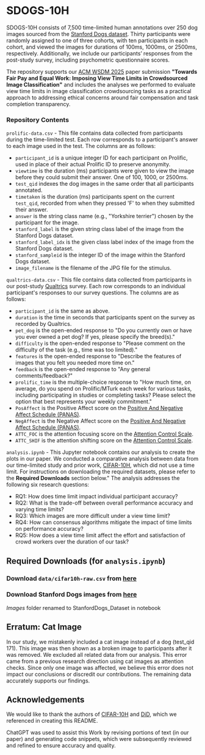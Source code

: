# SDOGS-10H

SDOGS-10H consists of 7,500 time-limited human annotations over 250 dog images sourced from the [Stanford Dogs dataset](http://vision.stanford.edu/aditya86/ImageNetDogs/). Thirty participants were randomly assigned to one of three cohorts, with ten participants in each cohort, and viewed the images for durations of 100ms, 1000ms, or 2500ms, respectively. Additionally, we include our participants’ responses from the post-study survey, including psychometric questionnaire scores.

The repository supports our [ACM WSDM 2025](https://www.wsdm-conference.org/2025/) paper submission **"Towards Fair Pay and Equal Work: Imposing View Time Limits in Crowdsourced Image Classification"** and includes the analyses we performed to evaluate view time limits in image classification crowdsourcing tasks as a practical approach to addressing ethical concerns around fair compensation and task completion transparency.

### Repository Contents

`prolific-data.csv` - This file contains data collected from participants during the time-limited test. Each row corresponds to a participant's answer to each image used in the test. The columns are as follows:

* `participant_id` is a unique integer ID for each participant on Prolific, used in place of their actual Prolific ID to preserve anonymity.
* `viewtime` is the duration (ms) participants were given to view the image before they could submit their answer. One of 100, 1000, or 2500ms.
* `test_qid` indexes the dog images in the same order that all participants annotated.
* `timetaken` is the duration (ms) participants spent on the current `test_qid`, recorded from when they pressed 'F' to when they submitted their answer.
* `answer` is the string class name (e.g., "Yorkshire terrier") chosen by the participant for the image.
* `stanford_label` is the given string class label of the image from the Stanford Dogs dataset.
* `stanford_label_idx` is the given class label index of the image from the Stanford Dogs dataset.
* `stanford_sampleid` is the integer ID of the image within the Stanford Dogs dataset.
* `image_filename` is the filename of the JPG file for the stimulus.

`qualtrics-data.csv` - This file contains data collected from participants in our post-study [Qualtrics](https://www.qualtrics.com/) survey. Each row corresponds to an individual participant's responses to our survey questions. The columns are as follows:

* `participant_id` is the same as above.
* `duration` is the time in seconds that participants spent on the survey as recorded by Qualtrics.
* `pet_dog` is the open-ended response to "Do you currently own or have you ever owned a pet dog? If yes, please specify the breed(s)."
* `difficulty` is the open-ended response to "Please comment on the difficulty of the task (e.g., time was too limited)."
* `features` is the open-ended response to "Describe the features of images that you felt you needed more time on."
* `feedback` is the open-ended response to "Any general comments/feedback?"
* `prolific_time` is the multiple-choice response to "How much time, on average, do you spend on Prolific/MTurk each week for various tasks, including participating in studies or completing tasks? Please select the option that best represents your weekly commitment."
* `PosAffect` is the Positive Affect score on the [Positive And Negative Affect Schedule (PANAS)](https://ogg.osu.edu/media/documents/MB%20Stream/PANAS.pdf).
* `NegAffect` is the Negative Affect score on the [Positive And Negative Affect Schedule (PANAS)](https://ogg.osu.edu/media/documents/MB%20Stream/PANAS.pdf).
* `ATTC_FOC` is the attention focusing score on the [Attention Control Scale](https://arc.psych.wisc.edu/self-report/attention-control-scale-attc/).
* `ATTC_SHIF` is the attention shifting score on the [Attention Control Scale](https://arc.psych.wisc.edu/self-report/attention-control-scale-attc/).

`analysis.ipynb` - This Jupyter notebook contains our analysis to create the plots in our paper. We conducted a comparative analysis between data from our time-limited study and prior work, [CIFAR-10H](https://github.com/jcpeterson/cifar-10h), which did not use a time limit. For instructions on downloading the required datasets, please refer to the <b>Required Downloads</b> section below." The analysis addresses the following six research questions:

* RQ1: How does time limit impact individual participant accuracy?
* RQ2: What is the trade-off between overall performance accuracy and varying time limits?
* RQ3: Which images are more difficult under a view time limit?
* RQ4: How can consensus algorithms mitigate the impact of time limits on performance accuracy?
* RQ5: How does a view time limit affect the effort and satisfaction of crowd workers over the duration of our task?

## Required Downloads (for `analysis.ipynb`)

### Download `data/cifar10h-raw.csv` from [here](https://github.com/jcpeterson/cifar-10h) 

### Download Stanford Dogs images from [here](http://vision.stanford.edu/aditya86/ImageNetDogs/) 
<i>Images</i> folder renamed to StanfordDogs_Dataset in notebook

## Erratum: Cat Image

In our study, we mistakenly included a cat image instead of a dog (test_qid 171). This image was then shown as a broken image to participants after it was removed. We excluded all related data from our analysis. This error came from a previous research direction using cat images as attention checks. Since only one image was affected, we believe this error does not impact our conclusions or discredit our contributions. The remaining data accurately supports our findings.

## Acknowledgements

We would like to thank the authors of [CIFAR-10H](https://github.com/jcpeterson/cifar-10h/tree/master) and [DiD](https://github.com/computational-imaging/diffusion-in-the-dark/tree/main), which we referenced in creating this README.

ChatGPT was used to assist this Work by revising portions of text (in our paper) and generating code snippets, which were subsequently reviewed and refined to ensure accuracy and quality.

